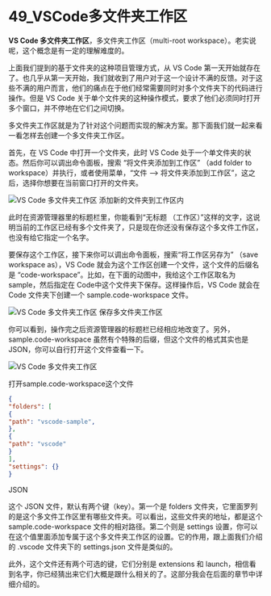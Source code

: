 # 49_VSCode多文件夹工作区

**VS Code 多文件夹工作区**，多文件夹工作区（multi-root workspace）。老实说呢，这个概念是有一定的理解难度的。

上面我们提到的基于文件夹的这种项目管理方式，从 VS Code 第一天开始就存在了。也几乎从第一天开始，我们就收到了用户对于这一个设计不满的反馈。对于这些不满的用户而言，他们的痛点在于他们经常需要同时对多个文件夹下的代码进行操作。但是 VS Code 关于单个文件夹的这种操作模式，要求了他们必须同时打开多个窗口，并不停地在它们之间切换。

多文件夹工作区就是为了针对这个问题而实现的解决方案。那下面我们就一起来看一看怎样去创建一个多文件夹工作区。

首先，在 VS Code 中打开一个文件夹，此时 VS Code 处于一个单文件夹的状态。然后你可以调出命令面板，搜索 “将文件夹添加到工作区” （add folder to workspace）并执行，或者使用菜单，“文件 —> 将文件夹添加到工作区”，这之后，选择你想要在当前窗口打开的文件夹。

![VS Code 多文件夹工作区](https://img.geek-docs.com/vscode/tutorials/vs-code-multi-root-workspace-01.gif)
添加新的文件夹到工作区内

此时在资源管理器里的标题栏里，你能看到“无标题 （工作区）”这样的文字，这说明当前的工作区已经有多个文件夹了，只是现在你还没有保存这个多文件工作区，也没有给它指定一个名字。

要保存这个工作区，接下来你可以调出命令面板，搜索“将工作区另存为” （save workspace as），VS Code 就会为这个工作区创建一个文件，这个文件的后缀名是 “code-workspace”。比如，在下面的动图中，我给这个工作区取名为 sample，然后指定在 Code中这个文件夹下保存。这样操作后，VS Code 就会在 Code 文件夹下创建一个 sample.code-workspace 文件。

![VS Code 多文件夹工作区](https://img.geek-docs.com/vscode/tutorials/vs-code-multi-root-workspace-02.gif)
保存多文件夹工作区

你可以看到，操作完之后资源管理器的标题栏已经相应地改变了。另外，sample.code-workspace 虽然有个特殊的后缀，但这个文件的格式其实也是 JSON，你可以自行打开这个文件查看一下。

![VS Code 多文件夹工作区](https://img.geek-docs.com/vscode/tutorials/vs-code-multi-root-workspace-03.png)

打开sample.code-workspace这个文件

```json
{
"folders": [
{
"path": "vscode-sample",
},
{
"path": "vscode"
}
],
"settings": {}
}
```

JSON

这个 JSON 文件，默认有两个键（key）。第一个是 folders 文件夹，它里面罗列的是这个多文件工作区里有哪些文件夹。可以看出，这些文件夹的地址，都是这个 sample.code-workspace 文件的相对路径。第二个则是 settings 设置，你可以在这个值里面添加专属于这个多文件夹工作区的设置。它的作用，跟上面我们介绍的 .vscode 文件夹下的 settings.json 文件是类似的。

此外，这个文件还有两个可选的键，它们分别是 extensions 和 launch，相信看到名字，你已经猜出来它们大概是跟什么相关的了。这部分我会在后面的章节中详细介绍的。